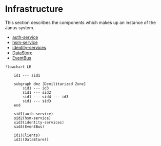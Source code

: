 # Infrastructure

This section describes the components which makes up an instance of the Janus system.

- [auth-service](10_auth-service.md)
- [hsm-service](20_hsm-service.md)
- [identity-services](30_identity-services.md)
- [DataStore](40_DataStore.md)
- [EventBus](50_EventBus.md)

```mermaid
flowchart LR

    id1 --- sid1

    subgraph dmz [Demilitarized Zone]
        sid1 --- id3
        sid1 --- sid2
        sid1 --- sid4 --- id3
        sid1 --- sid3
    end

    sid1(auth-service)
    sid2(hsm-service)
    sid3(identity-services)
    sid4(EventBus)

    id1(Clients)
    id3[(DataStore)]
```
